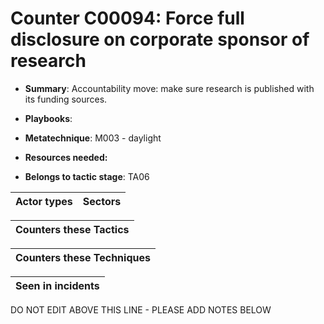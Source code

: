 # Counter C00094: Force full disclosure on corporate sponsor of research

* **Summary**: Accountability move: make sure research is published with its funding sources. 

* **Playbooks**: 

* **Metatechnique**: M003 - daylight

* **Resources needed:** 

* **Belongs to tactic stage**: TA06


| Actor types | Sectors |
| ----------- | ------- |



| Counters these Tactics |
| ---------------------- |



| Counters these Techniques |
| ------------------------- |



| Seen in incidents |
| ----------------- |


DO NOT EDIT ABOVE THIS LINE - PLEASE ADD NOTES BELOW